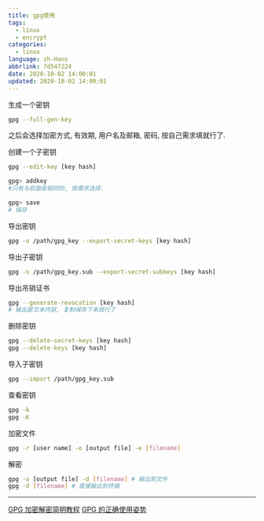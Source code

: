 ```yaml
---
title: gpg使用
tags:
  - linux
  - encrypt
categories:
  - linux
language: zh-Hans
abbrlink: 7d547224
date: 2020-10-02 14:00:01
updated: 2020-10-02 14:00:01
---
```

生成一个密钥

```bash
gpg --full-gen-key
```

之后会选择加密方式, 有效期, 用户名及邮箱, 密码, 按自己需求填就行了.

创建一个子密钥

```bash
gpg --edit-key [key hash]

gpg> addkey
#只有与前面是相同的, 按需求选择.

gpg> save
# 保存
```

导出密钥

```bash
gpg -o /path/gpg_key --export-secret-keys [key hash]
```

导出子密钥

```bash
gpg -o /path/gpg_key.sub --export-secret-subkeys [key hash]
```

导出吊销证书

```bash
gpg --generate-revocation [key hash]
# 输出是文本内容, 复制保存下来就行了
```
<!--more-->
删除密钥

```bash
gpg --delete-secret-keys [key hash]
gpg --delete-keys [key hash]
```

导入子密钥

```bash
gpg --import /path/gpg_key.sub
```

查看密钥

```bash
gpg -k
gpg -K
```

加密文件

```bash
gpg -r [user name] -o [output file] -e [filename]
```

解密

```bash
gpg -o [output file] -d [filename] # 输出到文件
gpg -d [filename] # 直接输出到终端
```

***
[GPG 加密解密简明教程](https://gist.github.com/jhjguxin/6037564)
[GPG 的正确使用姿势](https://mogeko.me/2019/068/)
